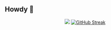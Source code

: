 ## Howdy 👋

<div align="center">
  <a><img src="https://github-readme-stats.vercel.app/api/top-langs/?username=c-lorenzo76&layout=donut"/></a>
  <a href="https://git.io/streak-stats"><img src="https://streak-stats.demolab.com?user=c-lorenzo76&theme=transparent&hide_border=false" alt="GitHub Streak" /></a>
</div>



<!--
**c-lorenzo76/c-lorenzo76** is a ✨ _special_ ✨ repository because its `README.md` (this file) appears on your GitHub profile.

Here are some ideas to get you started:

- 🔭 I’m currently working on ...
- 🌱 I’m currently learning ...
- 👯 I’m looking to collaborate on ...
- 🤔 I’m looking for help with ...
- 💬 Ask me about ...
- 📫 How to reach me: ...
- 😄 Pronouns: ...
- ⚡ Fun fact: ...
-->
